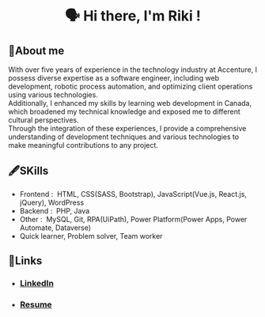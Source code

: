 
<h1 align="center">
      🗣 Hi there, I'm Riki !
</h1>

## 💬About me

<p>
With over five years of experience in the technology industry at Accenture, I possess diverse expertise as a software engineer, including web development, robotic process automation, and optimizing client operations using various technologies. 
      <br>
Additionally, I enhanced my skills by learning web development in Canada, which broadened my technical knowledge and exposed me to different cultural perspectives.
      <br>
Through the integration of these experiences, I provide a comprehensive understanding of development techniques and various technologies to make meaningful contributions to any project.
</p>

## 🖋SKills
<ul>
    <li>
    Frontend :  HTML, CSS(SASS, Bootstrap), JavaScript(Vue.js, React.js, jQuery), WordPress    
    </li>  
    <li>
    Backend :  PHP, Java
    </li>  
    <li>
    Other :  MySQL, Git, RPA(UiPath), Power Platform(Power Apps, Power Automate, Dataverse)
    </li>  
    <li>
    Quick learner, Problem solver, Team worker
    </li>  
</ul>

## 🔗Links
<ul>
    <li>
        <h3>
            <a href="https://www.linkedin.com/in/riki-nakayashiki/">LinkedIn</a>
        </h3>
    </li>
    <li>
        <h3>
            <a
                href="[https://drive.google.com/file/d/1vwO1dz49O3l6PFTpkLdfV6N53f2uMwae/view?usp=sharing](https://drive.google.com/file/d/1-H6aQG2tjEwpwQn7he2wE2SUANfGmbP9/view?usp=sharing)">Resume</a>
        </h3>
    </li>
</ul>

<!--
**riki-nakayashiki/riki-nakayashiki** is a ✨ _special_ ✨ repository because its `README.md` (this file) appears on your GitHub profile.

Here are some ideas to get you started:

- 🔭 I’m currently working on ...
- 🌱 I’m currently learning ...
- 👯 I’m looking to collaborate on ...
- 🤔 I’m looking for help with ...
- 💬 Ask me about ...
- 📫 How to reach me: ...
- 😄 Pronouns: ...
- ⚡ Fun fact: ...
-->

